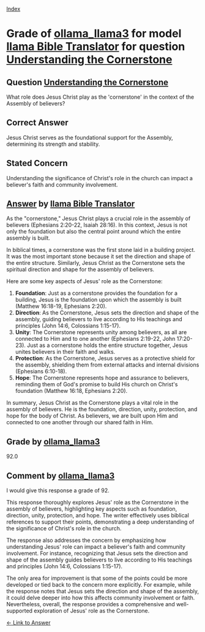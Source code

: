 
[Index](../../../../index.md)
# Grade of [ollama_llama3](../../../grading_models/ollama_llama3.md) for model [llama Bible Translator](../../../answering_models/llama_Bible_Translator.md) for question [Understanding the Cornerstone](../../../questions/Understanding_the_Cornerstone.md)

## Question [Understanding the Cornerstone](../../../questions/Understanding_the_Cornerstone.md)
What role does Jesus Christ play as the 'cornerstone' in the context of the Assembly of believers?

## Correct Answer
Jesus Christ serves as the foundational support for the Assembly, determining its strength and stability.

## Stated Concern
Understanding the significance of Christ's role in the church can impact a believer's faith and community involvement.

## [Answer](../Understanding_the_Cornerstone.md) by [llama Bible Translator](../../../answering_models/llama_Bible_Translator.md)
As the "cornerstone," Jesus Christ plays a crucial role in the assembly of believers (Ephesians 2:20-22, Isaiah 28:16). In this context, Jesus is not only the foundation but also the central point around which the entire assembly is built.

In biblical times, a cornerstone was the first stone laid in a building project. It was the most important stone because it set the direction and shape of the entire structure. Similarly, Jesus Christ as the Cornerstone sets the spiritual direction and shape for the assembly of believers.

Here are some key aspects of Jesus' role as the Cornerstone:

1. **Foundation**: Just as a cornerstone provides the foundation for a building, Jesus is the foundation upon which the assembly is built (Matthew 16:18-19, Ephesians 2:20).
2. **Direction**: As the Cornerstone, Jesus sets the direction and shape of the assembly, guiding believers to live according to His teachings and principles (John 14:6, Colossians 1:15-17).
3. **Unity**: The Cornerstone represents unity among believers, as all are connected to Him and to one another (Ephesians 2:19-22, John 17:20-23). Just as a cornerstone holds the entire structure together, Jesus unites believers in their faith and walks.
4. **Protection**: As the Cornerstone, Jesus serves as a protective shield for the assembly, shielding them from external attacks and internal divisions (Ephesians 6:10-18).
5. **Hope**: The Cornerstone represents hope and assurance to believers, reminding them of God's promise to build His church on Christ's foundation (Matthew 16:18, Ephesians 2:20).

In summary, Jesus Christ as the Cornerstone plays a vital role in the assembly of believers. He is the foundation, direction, unity, protection, and hope for the body of Christ. As believers, we are built upon Him and connected to one another through our shared faith in Him.

## Grade by [ollama_llama3](../../../grading_models/ollama_llama3.md)
92.0

## Comment by [ollama_llama3](../../../grading_models/ollama_llama3.md)
I would give this response a grade of 92.

This response thoroughly explores Jesus' role as the Cornerstone in the assembly of believers, highlighting key aspects such as foundation, direction, unity, protection, and hope. The writer effectively uses biblical references to support their points, demonstrating a deep understanding of the significance of Christ's role in the church.

The response also addresses the concern by emphasizing how understanding Jesus' role can impact a believer's faith and community involvement. For instance, recognizing that Jesus sets the direction and shape of the assembly guides believers to live according to His teachings and principles (John 14:6, Colossians 1:15-17).

The only area for improvement is that some of the points could be more developed or tied back to the concern more explicitly. For example, while the response notes that Jesus sets the direction and shape of the assembly, it could delve deeper into how this affects community involvement or faith. Nevertheless, overall, the response provides a comprehensive and well-supported exploration of Jesus' role as the Cornerstone.

[&lt;- Link to Answer](../Understanding_the_Cornerstone.md)
